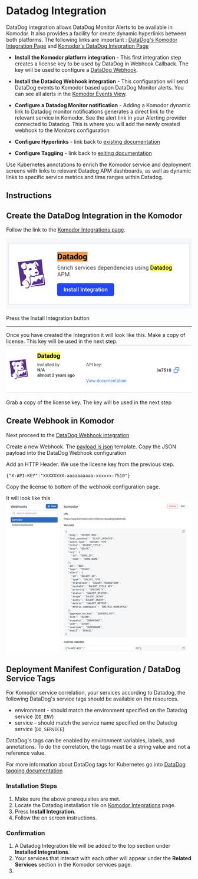 # Datadog Integration


DataDog integration allows DataDog Monitor Alerts to be available in Komodor. It also provides a facility for create dynamic hyperlinks between both platforms. The following links are important : 
 [DataDog's Komodor Integration Page](https://app.datadoghq.com/integrations/komodor?search=komo) and 
 [Komodor's DataDog  Integration Page](https://app.komodor.com/main/integration)


- **Install the Komodor platform integration** - This first integration step creates a license key to be used by DataDog in Webhook Callback. The key will be used to configure a [DataDog Webhook](https://app.datadoghq.com/integrations/webhooks?search=webhook).
- **Install the Datadog Webhook integration** - This configuration will send DataDog events to Komodor based upon DataDog Monitor alerts. You can see all alerts in the [Komodor Events View](https://app.komodor.com/main/event).
- **Configure a Datadog Monitor notification** - Adding a Komodor dynamic link to Datadog monitor notifications generates a direct link to the relevant service in Komodor. See the alert link in your Alerting provider connected to Datadog. This is where you will add the newly created webhook to the Monitors configuration

- **Configure Hyperlinks** -  link back to [existing documentation](https://docs.komodor.com/Integrations/Datadog-Monitor-Notification.html#link-setup) 

- **Configure Taggiing** - link back to [exiting documentation](https://docs.komodor.com/Integrations/Datadog.html)


Use Kubernetes annotations to enrich the Komodor service and deployment screens with links to relevant Datadog APM dashboards, as well as dynamic links to specific service metrics and time ranges within Datadog.


## Instructions

## Create the DataDog Integration in the Komodor

Follow the link to the [Komodor Integrations page](https://app.komodor.com/main/integration).  

 ![Create Integration with DataDog](https://raw.githubusercontent.com/komodorio/docs/datadog-markdown-update/docs/img/DataDog-CreateIntegration.png) 


Press the  Install Integration button

---

Once you have created the Integration it will look like this. Make a copy of license. This key will be used in the next step.
![Created Integration with Liocense key](https://raw.githubusercontent.com/komodorio/docs/datadog-markdown-update/docs/img/DataDog-IntegrationCreated.png)

Grab a copy of the license key. The key will be used in the next step


## Create Webhook in Komodor 

Next proceed to the [DataDog Webhook integration](https://app.datadoghq.com/integrations/webhooks?search=webhook) 

Create a new Webhook.  The [payload is json](https://github.com/komodorio/docs/blob/datadog-markdown-update/docs/img/webhook-payload.json) template.  Copy the JSON payload into the DataDog Webhook configuration


Add an HTTP Header.  We use the licesne key from the previous step.  
```
{"X-API-KEY":"XXXXXXXX-aaaaaaaaaa-xxxxxx-7510"}
```
Copy the license to bottom of the webhook configuration page. 

It will look like this
![DataDog Create Webhook](https://raw.githubusercontent.com/komodorio/docs/datadog-markdown-update/docs/img/DataDog-Webhook-Edit.png)



## Deployment Manifest Configuration / DataDog Service Tags


For Komodor service correlation, your services according to Datadog, the following DataDog's service tags should be available on the resources.

- environment - should match the environment specified on the Datadog service (`DD_ENV`)
- service - should match the service name specified on the Datadog service (`DD_SERVICE`)

DataDog's tags can be enabled by environment variables, labels, and annotations.
To do the correlation, the tags must be a string value and not a reference value.

For more information about DataDog tags for Kubernetes go into [DataDog tagging documentation](https://docs.datadoghq.com/getting_started/tagging/unified_service_tagging/?tab=kubernetes)

### Installation Steps

1. Make sure the above prerequisites are met.
1. Locate the Datadog installation tile on [Komodor Integrations](https://app.komodor.com/main/integration) page.
1. Press __Install Integration__.
1. Follow the on screen instructions.

### Confirmation

1. A Datadog Integration tile will be added to the top section under __Installed Integrations__.
1. Your services that interact with each other will appear under the __Related Services__ section in the Komodor services page.
2. 
